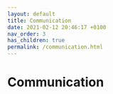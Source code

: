 ```yaml
---
layout: default
title: Communication
date: 2021-02-12 20:46:17 +0100
nav_order: 3
has_children: true
permalink: /communication.html
---
```

# Communication


